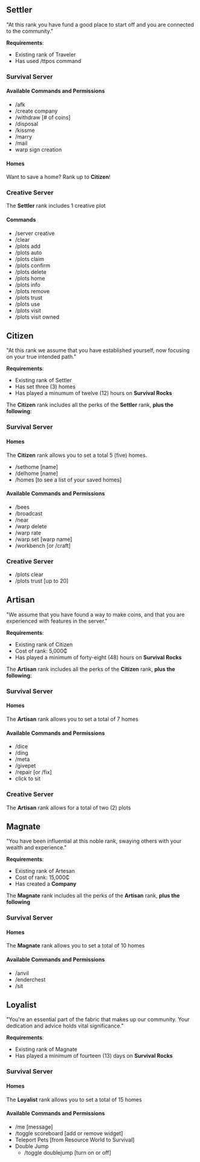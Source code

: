 ## Settler
"At this rank you have fund a good place to start off and you are connected to the community."

**Requirements**:   
- Existing rank of Traveler
- Has used /ttpos command   

### Survival Server  
#### Available Commands and Permissions 
- /afk
- /create company 
- /withdraw [# of coins]  
- /disposal 
- /kissme  
- /marry 
- /mail 
- warp sign creation
  
#### Homes  
Want to save a home? Rank up to **Citizen**!   

### Creative Server 
The **Settler** rank includes 1 creative plot   
#### Commands 
 - /server creative 
 - /clear   
 - /plots add 
 - /plots auto 
 - /plots claim 
 - /plots confirm 
 - /plots delete 
 - /plots home 
 - /plots info   
 - /plots remove   
 - /plots trust 
 - /plots use 
 - /plots visit 
 - /plots visit owned

 ## Citizen
"At this rank we assume that you have established yourself, now focusing on your true intended path."

**Requirements**:   
- Existing rank of Settler
- Has set three (3) homes
- Has played a minumum of twelve (12) hours on **Survival Rocks**

The **Citizen** rank includes all the perks of the **Settler** rank, **plus the following**:    

### Survival Server

#### Homes  
The **Citizen** rank allows you to set a total 5 (five) homes.  
   - /sethome [name] 
   - /delhome [name]  
   - /homes  [to see a list of your saved homes]     

#### Available Commands and Permissions  
  - /bees  
  - /broadcast  
  - /near  
  - /warp delete  
  - /warp rate  
  - /warp set [warp name]  
  - /workbench [or /craft]  
  
### Creative Server  
  - /plots clear  
  - /plots trust [up to 20]


##  Artisan
"We assume that you have found a way to make coins, and that you are experienced with features in the server."  

**Requirements**:   
- Existing rank of Citizen
- Cost of rank: 5,000₵
- Has played a minimum of forty-eight (48) hours on **Survival Rocks**  

The **Artisan** rank includes all the perks of the **Citizen** rank, **plus the following**:

### Survival Server  

#### Homes  
The **Artisan** rank allows you to set a total of 7 homes  

#### Available Commands and Permissions 
  - /dice  
  - /ding  
  - /meta 
  - /givepet  
  - /repair [or /fix]
  - click to sit   
  
### Creative Server  
The **Artisan** rank allows for a total of two (2) plots  

## Magnate  
"You have been influential at this noble rank, swaying others with your wealth and experience."

**Requirements**:   
- Existing rank of Artesan
- Cost of rank: 15,000₵
- Has created a **Company**  

The **Magnate** rank includes all the perks of the **Artisan** rank, **plus the following**  

### Survival Server  

#### Homes 
The **Magnate** rank allows you to set a total of 10 homes  

#### Available Commands and Permissions   
  - /anvil  
  - /enderchest
  - /sit

## Loyalist
"You're an essential part of the fabric that makes up our community. Your dedication and advice holds vital significance."

**Requirements**:   
- Existing rank of Magnate
- Has played a minimum of fourteen (13) days on **Survival Rocks** 
  
### Survival Server 

#### Homes  
The **Loyalist** rank allows you to set a total of 15 homes  

#### Available Commands and Permissions 
  - /me [message]  
  - /toggle scoreboard [add or remove widget]
  - Teleport Pets [from Resource World to Survival]  
  - Double Jump  
     - /toggle doublejump [turn on or off]   

